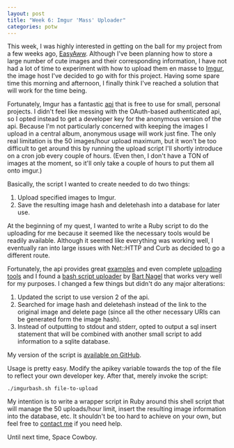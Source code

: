 ```yaml
---
layout: post
title: "Week 6: Imgur 'Mass' Uploader"
categories: potw
---
```

This week, I was highly interested in getting on the ball for my project from a few weeks ago, [EasyAww](/potw/2011/01/21/Week3-EasyAww.html).  Although I've been planning how to store a large number of cute images and their corresponding information, I have not had a lot of time to experiment with how to upload them en masse to [Imgur](http://imgur.com), the image host I've decided to go with for this project.  Having some spare time this morning and afternoon, I finally think I've reached a solution that will work for the time being.

Fortunately, Imgur has a fantastic [api](http://api.imgur.com) that is free to use for small, personal projects.  I didn't feel like messing with the OAuth-based authenticated api, so I opted instead to get a developer key for the anonymous version of the api.  Because I'm not particularly concerned with keeping the images I upload in a central album, anonymous usage will work just fine.  The only real limitation is the 50 images/hour upload maximum, but it won't be too difficult to get around this by running the upload script I'll shortly introduce on a cron job every couple of hours.  (Even then, I don't have a TON of images at the moment, so it'll only take a couple of hours to put them all onto imgur.)

Basically, the script I wanted to create needed to do two things:
1. Upload specified images to Imgur.
2. Save the resulting image hash and deletehash into a database for later use.

At the beginning of my quest, I wanted to write a Ruby script to do the uploading for me because it seemed like the necessary tools would be readily available.  Although it seemed like everything was working well, I eventually ran into large issues with Net::HTTP and Curb as decided to go a different route.

Fortunately, the api provides great [examples](http://api.imgur.com/examples#uploading_curl) and even complete [uploading tools](http://imgur.com/tools/) and I found a [bash script uploader](http://imgur.com/tools/imgurbash.sh) by [Bart Nagel](http://bartnagel.co.uk/) that works very well for my purposes.  I changed a few things but didn't do any major alterations:
1. Updated the script to use version 2 of the api.
2. Searched for image hash and deletehash instead of the link to the original image and delete page (since all the other necessary URIs can be generated form the image hash).
3. Instead of outputting to stdout and stderr, opted to output a sql insert statement that will be combined with another small script to add information to a sqlite database.

My version of the script is [available on GitHub](https://github.com/kfredrichardson/potw/blob/master/imgurbash.sh).

Usage is pretty easy.  Modify the apikey variable towards the top of the file to reflect your own developer key.  After that, merely invoke the script:

`./imgurbash.sh file-to-upload`

My intention is to write a wrapper script in Ruby around this shell script that will manage the 50 uploads/hour limit, insert the resulting image information into the database, etc.  It shouldn't be too hard to achieve on your own, but feel free to [contact me](/about.htm) if you need help.

Until next time, Space Cowboy.
